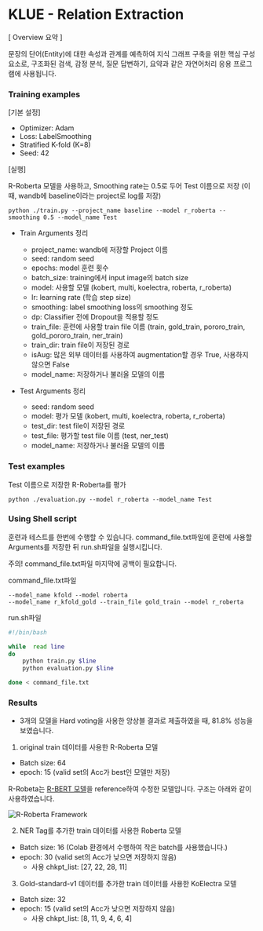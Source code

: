 # KLUE - Relation Extraction

[ Overview 요약 ]  

문장의 단어(Entity)에 대한 속성과 관계를 예측하여 지식 그래프 구축을 위한 핵심 구성 요소로, 구조화된 검색, 감정 분석, 질문 답변하기, 요약과 같은 자연어처리 응용 프로그램에 사용됩니다.


### Training examples

[기본 설정]
- Optimizer: Adam
- Loss: LabelSmoothing
- Stratified K-fold (K=8)
- Seed: 42

[실행]

R-Roberta 모델을 사용하고, Smoothing rate는 0.5로 두어 Test 이름으로 저장 (이때, wandb에 baseline이라는 project로 log를 저장)

```console
python ./train.py --project_name baseline --model r_roberta --smoothing 0.5 --model_name Test

```  


- Train Arguments 정리
    - project_name: wandb에 저장할 Project 이름
    - seed: random seed
    - epochs: model 훈련 횟수
    - batch_size: training에서 input image의 batch size
    - model: 사용할 모델 (kobert, multi, koelectra, roberta, r_roberta)
    - lr: learning rate (학습 step size)
    - smoothing: label smoothing loss의 smoothing 정도
    - dp: Classifier 전에 Dropout을 적용할 정도
    - train_file: 훈련에 사용할 train file 이름 (train, gold_train, pororo_train, gold_pororo_train, ner_train)
    - train_dir: train file이 저장된 경로
    - isAug: 많은 외부 데이터를 사용하여 augmentation할 경우 True, 사용하지 않으면 False
    - model_name: 저장하거나 불러올 모델의 이름  

- Test Arguments 정리
    - seed: random seed
    - model: 평가 모델 (kobert, multi, koelectra, roberta, r_roberta)
    - test_dir: test file이 저장된 경로
    - test_file: 평가할 test file 이름 (test, ner_test)
    - model_name: 저장하거나 불러올 모델의 이름  


### Test examples
Test 이름으로 저장한 R-Roberta를 평가

```console
python ./evaluation.py --model r_roberta --model_name Test
```  



### Using Shell script

훈련과 테스트를 한번에 수행할 수 있습니다.
command_file.txt파일에 훈련에 사용할 Arguments를 저장한 뒤 run.sh파일을 실행시킵니다.

주의! command_file.txt파일 마지막에 공백이 필요합니다.

command_file.txt파일
```text
--model_name kfold --model roberta
--model_name r_kfold_gold --train_file gold_train --model r_roberta

```

run.sh파일
```bash
#!/bin/bash

while  read line
do
    python train.py $line
    python evaluation.py $line

done < command_file.txt
```



### Results
- 3개의 모델을 Hard voting을 사용한 앙상블 결과로 제출하였을 때, 81.8% 성능을 보였습니다.

1. original train 데이터를 사용한 R-Roberta 모델
  - Batch size: 64
  - epoch: 15 (valid set의 Acc가 best인 모델만 저장)

R-Robeta는 [R-BERT 모델](https://github.com/monologg/R-BERT)을 reference하여 수정한 모델입니다. 구조는 아래와 같이 사용하였습니다.

![R-Roberta Framework](https://user-images.githubusercontent.com/46676700/115904175-72efb700-a49f-11eb-94a7-c67988807953.png)

2. NER Tag를 추가한 train 데이터를 사용한 Roberta 모델
  - Batch size: 16 (Colab 환경에서 수행하여 작은 batch를 사용했습니다.)
  - epoch: 30 (valid set의 Acc가 낮으면 저장하지 않음)
    - 사용 chkpt_list: [27, 22, 28, 11]

3. Gold-standard-v1 데이터를 추가한 train 데이터를 사용한 KoElectra 모델
  - Batch size: 32
  - epoch: 15 (valid set의 Acc가 낮으면 저장하지 않음)
    - 사용 chkpt_list: [8, 11, 9, 4, 6, 4]
